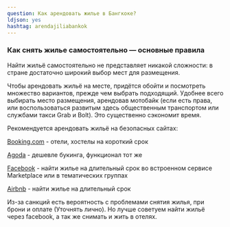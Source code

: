 ```yaml
---
question: Как арендовать жилье в Бангкоке?
ldjson: yes
hashtag: arendajiliabankok
---
```



### Как снять жилье самостоятельно — основные правила

Найти жильё самостоятельно не представляет никакой сложности: в стране достаточно широкий выбор мест для размещения. 

Чтобы арендовать жильё на месте, придётся обойти и посмотреть множество вариантов, прежде чем выбрать подходящий. Удобнее всего выбирать место размещения, арендовав мотобайк (если есть права, или воспользоваться развитым здесь общественным транспортом или службами такси Grab и Bolt). Это существенно сэкономит время.

Рекомендуется арендовать жильё на безопасных сайтах:

[Booking.com](https://Booking.com) - отели, хостелы на короткий срок

[Agoda](https://www.agoda.com/?cid=-295) - дешевле букинга, функционал тот же

[Facebook](https://facebook.com) - найти жилье на длительный срок во встроенном сервисе Marketplace или в тематических группах

[Airbnb](https://www.airbnb.ru/) - найти жилье на длительный срок


Из-за санкций есть вероятность с проблемами снятия жилья, при брони и оплате (Уточнять лично).
Но лучше советуем найти жильё через facebook, а так же снимать и жить в отелях.  
